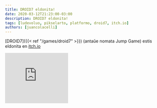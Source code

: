 ```yaml
---
title: DROID7 eldonita!
date: 2020-03-12T21:23:00-03:00
description: DROID7 eldonita!
tags: [ludevoluo, pikselarto, platformo, droid7, itch.io]
authors: [juancolacelli]
---
```


[DROID7]({{< ref "/games/droid7" >}}) (antaŭe nomata Jump Game) estis eldonita en [itch.io](https://juancolacelli.itch.io/droid7)

<iframe src="https://itch.io/embed/570980?linkback=true&amp;bg_color=16171a&amp;fg_color=fafdff&amp;link_color=ff8426&amp;border_color=16171a" width="208" height="167" frameborder="0"><a href="https://juancolacelli.itch.io/droid7">DROID7 by Juan Colacelli</a></iframe>
